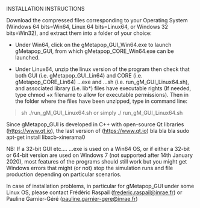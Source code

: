 INSTALLATION INSTRUCTIONS

Download the compressed files corresponding to your Operating System (Windows 64 bits=Win64, Linux 64 bits=Linux64, or Windows 32 bits=Win32), and extract them into a folder of your choice:

* Under Win64, click on the gMetapop_GUI_Win64.exe to launch gMetapop_GUI, from which gMetapop_CORE_Win64.exe can be launched.

* Under Linux64, unzip the linux version of the program then check that both GUI (i.e. gMetapop_GUI_Lin64) and CORE (i.e. gMetapop_CORE_Lin64) ...exe and ...sh (i.e. run_gM_GUI_Linux64.sh), and associated library (i.e. lib*) files have executable rights (If needed, type chmod +x filename to allow for executable permissions). Then in the folder where the files have been unzipped, type in command line:

> sh ./run_gM_GUI_Linux64.sh 
or simply 
> ./ run_gM_GUI_Linux64.sh

Since gMetapop_GUI is developed in C++ with open-source Qt libraries (https://www.qt.io), the last version of (https://www.qt.io) bla bla bla 
sudo apt-get install libxcb-xinerama0

NB: If a 32-bit GUI etc....    ...exe is used on a Win64 OS, or if either a 32-bit or 64-bit version are used on Windows 7 (not supported after 14th January 2020), most features of the programs should still work but you might get Windows errors that might (or not) stop the simulation runs and file production depending on particular scenarios.

In case of installation problems, in particular for gMetapop_GUI under some Linux OS, please contact Frédéric Raspail (frederic.raspail@inrae.fr) or Pauline Garnier-Géré (pauline.garnier-gere@inrae.fr)
